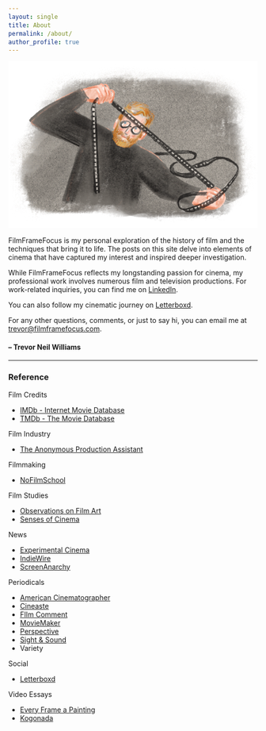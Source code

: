 ```yaml
---
layout: single
title: About
permalink: /about/
author_profile: true
---
```


![About](/assets/images/About.png)

FilmFrameFocus is my personal exploration of the history of film and the techniques that bring it to life. The posts on this site delve into elements of cinema that have captured my interest and inspired deeper investigation.

While FilmFrameFocus reflects my longstanding passion for cinema, my professional work involves numerous film and television productions. For work-related inquiries, you can find me on [LinkedIn](https://www.linkedin.com/in/trevornwilliams/).

You can also follow my cinematic journey on [Letterboxd](https://letterboxd.com/trevornwilliams/).

For any other questions, comments, or just to say hi, you can email me at [trevor@filmframefocus.com](mailto:trevor@filmframefocus.com?).

#### – Trevor Neil Williams

_________________________________

### Reference

Film Credits

* [IMDb - Internet Movie Database](https://www.imdb.com/)
* [TMDb - The Movie Database](https://www.themoviedb.org/)

Film Industry

* [The Anonymous Production Assistant](http://www.anonymousproductionassistant.com/)

Filmmaking

* [NoFilmSchool](https://nofilmschool.com/)

Film Studies

* [Observations on Film Art](http://www.davidbordwell.net/blog/)
* [Senses of Cinema](http://sensesofcinema.com/)

News

* [Experimental Cinema](https://expcinema.org/site/en)
* [IndieWire](https://www.indiewire.com/)
* [ScreenAnarchy](https://everyframeapainting.tumblr.com/)

Periodicals

* [American Cinematographer](https://ascmag.com/)
* [Cineaste](https://www.cineaste.com/)
* [FIlm Comment](https://www.filmcomment.com/)
* [MovieMaker](http://www.moviemaker.com/)
* [Perspective](https://adg.org/perspective/)
* [Sight & Sound](http://www.bfi.org.uk/sightandsound/)
* Variety

Social

* [Letterboxd](https://letterboxd.com/)

Video Essays

* [Every Frame a Painting](https://everyframeapainting.tumblr.com/)  
* [Kogonada](http://kogonada.com/)